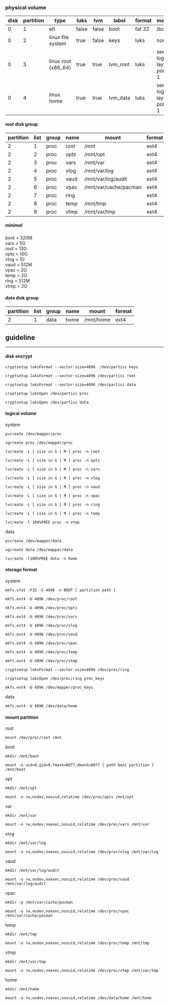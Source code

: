 ### physical volume
| disk | partition | type              | luks  | lvm   | label    |  format | mount                      |
| ---- | --------- | ----------------- | ----- | ----- | -------- |  ------ | -------------------------- |
| 0    | 1         | efi               | false | false | boot     |  fat 32 | /boot                      |
| 0    | 2         | linux file system | true  | false | keys     |  luks   | none                       |
| 0    | 3         | linux root (x86_64) | true  | true  | lvm_root |  luks   | see logical layout point 1 |
| 0    | 4         | linux home        | true  | true  | lvm_data |  luks   | see logical layout point 1 |


#### root disk group
| partition | list | group | name |  mount                    | format |
| --------- | ---- | ----- | ---- |  -------------------------| ------ |
| 2         | 1    | proc  | root |  /mnt                     | ext4   |
| 2         | 2    | proc  | opts |  /mnt/opt                 | ext4   |
| 2         | 3    | proc  | vars |  /mnt/var                 | ext4   |
| 2         | 4    | proc  | vlog |  /mnt/var/log             | ext4   |
| 2         | 5    | proc  | vaud |  /mnt/var/log/audit       | ext4   |
| 2         | 6    | proc  | vpac |  /mnt/var/cache/pacman    | ext4   |
| 2         | 7    | proc  | ring |                           | ext4   |
| 2         | 8    | proc  | temp |  /mnt/tmp                 | ext4   |
| 2         | 9    | proc  | vtmp |  /mnt/var/tmp             | ext4   |


##### minimal

boot = 320M  
vars = 5G  
root = 13G  
opts = 10G  
vlog = 1G  
vaud = 512M  
vpac = 2G  
temp = 2G  
ring = 512M  
vtmp = 2G


#### data disk group
| partition | list | group | name |  mount                       | format |
| --------- | ---- | ----- | ---- | ---------------------------- | ------ |
| 2         | 1    | data  | home |  /mnt/home                   | ext4   |


## guideline
---


#### disk encrypt

```
cryptsetup luksFormat --sector-size=4096  /dev/partisi keys
```

```
cryptsetup luksFormat --sector-size=4096 /dev/partisi root
```

```
cryptsetup luksFormat --sector-size=4096 /dev/partisi data
```

```
cryptsetup luksOpen /dev/partisi proc
```

```
cryptsetup luksOpen /dev/partisi data
```

#### logical volume
system

```
pvcreate /dev/mapper/proc 
```

```
vgcreate proc /dev/mapper/proc
```

```
lvcreate -L [ size in G | M ] proc -n root
```

```
lvcreate -L [ size in G | M ] proc -n opts
```

```
lvcreate -L [ size in G | M ] proc -n vars
```

```
lvcreate -L [ size in G | M ] proc -n vlog
```

```
lvcreate -L [ size in G | M ] proc -n vaud
```

```
lvcreate -L [ size in G | M ] proc -n vpac
```

```
lvcreate -L [ size in G | M ] proc -n ring
```

```
lvcreate -L [ size in G | M ] proc -n temp
```

```
lvcreate -l 100%FREE proc -n vtmp
```

data

```
pvcreate /dev/mapper/data
```

```
vgcreate data /dev/mapper/data
```

```
lvcreate -l100%FREE data -n home
```


#### storage format
system

```
mkfs.vfat -F32 -S 4096 -n BOOT [ partition path ]
```

```
mkfs.ext4 -b 4096 /dev/proc/root
```

```
mkfs.ext4 -b 4096 /dev/proc/opts
```

```
mkfs.ext4 -b 4096 /dev/proc/vars
```

```
mkfs.ext4 -b 4096 /dev/proc/vlog
```

```
mkfs.ext4 -b 4096 /dev/proc/vaud
```

```
mkfs.ext4 -b 4096 /dev/proc/vpac
```

```
mkfs.ext4 -b 4096 /dev/proc/temp
```

```
mkfs.ext4 -b 4096 /dev/proc/vtmp
```

```
cryptsetup luksFormat --sector-size=4096 /dev/proc/ring
```

```
cryptsetup luksOpen /dev/proc/ring proc_keys
```

```
mkfs.ext4 -b 4096 /dev/mapper/proc_keys
```

data

```
mkfs.ext4 -b 4096 /dev/data/home
```


#### mount partition

root

```
mount /dev/proc/root /mnt
```

boot
```
mkdir /mnt/boot
```

```
mount -o uid=0,gid=0,fmask=0077,dmask=0077 [ path boot partition ] /mnt/boot
```

opt
```
mkdir /mnt/opt
```

```
mount -o rw,nodev,nosuid,relatime /dev/proc/opts /mnt/opt
```

var
```
mkdir /mnt/var
```

```
mount -o rw,nodev,noexec,nosuid,relatime /dev/proc/vars /mnt/var
```

vlog
```
mkdir /mnt/var/log
```

```
mount -o rw,nodev,noexec,nosuid,relatime /dev/proc/vlog /mnt/var/log
```

vaud
```
mkdir /mnt/var/log/audit
```

```
mount -o rw,nodev,noexec,nosuid,relatime /dev/proc/vaud /mnt/var/log/audit
```

vpac
```
mkdir -p /mnt/var/cache/pacman
```

```
mount -o rw,nodev,noexec,nosuid,relatime /dev/proc/vpac /mnt/var/cache/pacman
```

temp
```
mkdir /mnt/tmp
```

```
mount -o rw,nodev,noexec,nosuid,relatime /dev/proc/temp /mnt/tmp
```

vtmp
```
mkdir /mnt/var/tmp
```

```
mount -o rw,nodev,noexec,nosuid,relatime /dev/proc/vtmp /mnt/var/tmp
```

home
```
mkdir /mnt/home
```

```
mount -o rw,nodev,noexec,nosuid,relatime /dev/data/home /mnt/home
```
